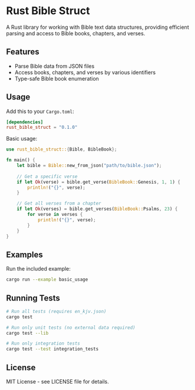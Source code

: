 # Rust Bible Struct

A Rust library for working with Bible text data structures, providing efficient parsing and access to Bible books, chapters, and verses.

## Features

- Parse Bible data from JSON files
- Access books, chapters, and verses by various identifiers
- Type-safe Bible book enumeration

## Usage

Add this to your `Cargo.toml`:

```toml
[dependencies]
rust_bible_struct = "0.1.0"
```

Basic usage:

```rust
use rust_bible_struct::{Bible, BibleBook};

fn main() {
    let bible = Bible::new_from_json("path/to/bible.json");
    
    // Get a specific verse
    if let Ok(verse) = bible.get_verse(BibleBook::Genesis, 1, 1) {
        println!("{}", verse);
    }

    // Get all verses from a chapter
    if let Ok(verses) = bible.get_verses(BibleBook::Psalms, 23) {
        for verse in verses {
            println!("{}", verse);
        }
    }
}
```

## Examples

Run the included example:

```bash
cargo run --example basic_usage
```

## Running Tests

```bash
# Run all tests (requires en_kjv.json)
cargo test

# Run only unit tests (no external data required)
cargo test --lib

# Run only integration tests
cargo test --test integration_tests
```

## License

MIT License - see LICENSE file for details.
